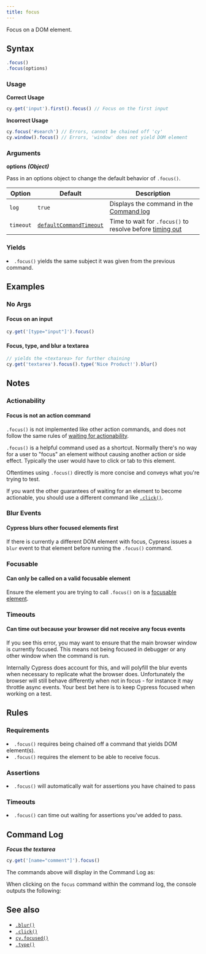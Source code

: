 ```yaml
---
title: focus
---
```


Focus on a DOM element.

## Syntax

```javascript
.focus()
.focus(options)
```

### Usage

**<Icon name="check-circle" color="green"/> Correct Usage**

```javascript
cy.get('input').first().focus() // Focus on the first input
```

**<Icon name="exclamation-triangle" color="red"/> Incorrect Usage**

```javascript
cy.focus('#search') // Errors, cannot be chained off 'cy'
cy.window().focus() // Errors, 'window' does not yield DOM element
```

### Arguments

**<Icon name="angle-right"/> options** **_(Object)_**

Pass in an options object to change the default behavior of `.focus()`.

| Option    | Default                                                              | Description                                                                              |
| --------- | -------------------------------------------------------------------- | ---------------------------------------------------------------------------------------- |
| `log`     | `true`                                                               | Displays the command in the [Command log](/guides/core-concepts/test-runner#Command-Log) |
| `timeout` | [`defaultCommandTimeout`](/guides/references/configuration#Timeouts) | Time to wait for `.focus()` to resolve before [timing out](#Timeouts)                    |

### Yields [<Icon name="question-circle"/>](/guides/core-concepts/introduction-to-cypress#Subject-Management)

<List><li>`.focus()` yields the same subject it was given from the previous
command.</li></List>

## Examples

### No Args

#### Focus on an input

```javascript
cy.get('[type="input"]').focus()
```

#### Focus, type, and blur a textarea

```javascript
// yields the <textarea> for further chaining
cy.get('textarea').focus().type('Nice Product!').blur()
```

## Notes

### Actionability

#### Focus is not an action command

`.focus()` is not implemented like other action commands, and does not follow
the same rules of
[waiting for actionability](/guides/core-concepts/interacting-with-elements).

`.focus()` is a helpful command used as a shortcut. Normally there's no way for
a user to "focus" an element without causing another action or side effect.
Typically the user would have to click or tab to this element.

Oftentimes using `.focus()` directly is more concise and conveys what you're
trying to test.

If you want the other guarantees of waiting for an element to become actionable,
you should use a different command like [`.click()`](/api/commands/click).

### Blur Events

#### Cypress blurs other focused elements first

If there is currently a different DOM element with focus, Cypress issues a
`blur` event to that element before running the `.focus()` command.

### Focusable

#### Can only be called on a valid focusable element

Ensure the element you are trying to call `.focus()` on is a
[focusable element](https://www.w3.org/TR/html5/editing.html#focusable).

### Timeouts

#### Can time out because your browser did not receive any focus events

If you see this error, you may want to ensure that the main browser window is
currently focused. This means not being focused in debugger or any other window
when the command is run.

Internally Cypress does account for this, and will polyfill the blur events when
necessary to replicate what the browser does. Unfortunately the browser will
still behave differently when not in focus - for instance it may throttle async
events. Your best bet here is to keep Cypress focused when working on a test.

## Rules

### Requirements [<Icon name="question-circle"/>](/guides/core-concepts/introduction-to-cypress#Chains-of-Commands)

<List><li>`.focus()` requires being chained off a command that yields DOM
element(s).</li><li>`.focus()` requires the element to be able to receive
focus.</li></List>

### Assertions [<Icon name="question-circle"/>](/guides/core-concepts/introduction-to-cypress#Assertions)

<List><li>`.focus()` will automatically wait for assertions you have chained to
pass</li></List>

### Timeouts [<Icon name="question-circle"/>](/guides/core-concepts/introduction-to-cypress#Timeouts)

<List><li>`.focus()` can time out waiting for assertions you've added to
pass.</li></List>

## Command Log

**_Focus the textarea_**

```javascript
cy.get('[name="comment"]').focus()
```

The commands above will display in the Command Log as:

<DocsImage src="/img/api/focus/get-input-then-focus.png" alt="Command Log focus" />

When clicking on the `focus` command within the command log, the console outputs
the following:

<DocsImage src="/img/api/focus/console-log-textarea-that-was-focused-on.png" alt="console.log focus" />

## See also

- [`.blur()`](/api/commands/blur)
- [`.click()`](/api/commands/click)
- [`cy.focused()`](/api/commands/focused)
- [`.type()`](/api/commands/type)

